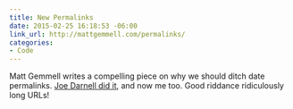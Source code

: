 ```yaml
---
title: New Permalinks
date: 2015-02-25 16:18:53 -06:00
link_url: http://mattgemmell.com/permalinks/
categories:
- Code
---
```


Matt Gemmell writes a compelling piece on why we should ditch date permalinks. [Joe Darnell did it](http://www.joedarnell.com/post/permalinks), and now me too. Good riddance ridiculously long URLs!

